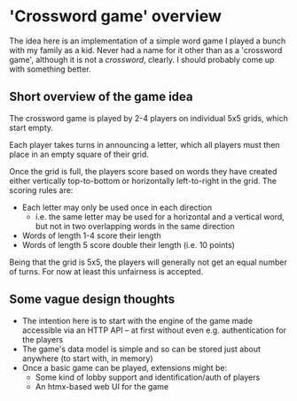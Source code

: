 # 'Crossword game' overview

The idea here is an implementation of a simple word game I played a bunch with
my family as a kid. Never had a name for it other than as a 'crossword game',
although it is not a _crossword_, clearly. I should probably come up with
something better.

## Short overview of the game idea

The crossword game is played by 2-4 players on individual 5x5 grids, which start 
empty.

Each player takes turns in announcing a letter, which all players must then 
place in an empty square of their grid.

Once the grid is full, the players score based on words they have created either
vertically top-to-bottom or horizontally left-to-right in the grid. The scoring
rules are:

* Each letter may only be used once in each direction
  * i.e. the same letter may be used for a horizontal and a vertical word, but
    not in two overlapping words in the same direction
* Words of length 1-4 score their length
* Words of length 5 score double their length (i.e. 10 points)

Being that the grid is 5x5, the players will generally not get an equal number
of turns. For now at least this unfairness is accepted.

## Some vague design thoughts

* The intention here is to start with the engine of the game made accessible via
  an HTTP API – at first without even e.g. authentication for the players
* The game's data model is simple and so can be stored just about anywhere (to 
  start with, in memory)
* Once a basic game can be played, extensions might be:
  * Some kind of lobby support and identification/auth of players
  * An htmx-based web UI for the game
